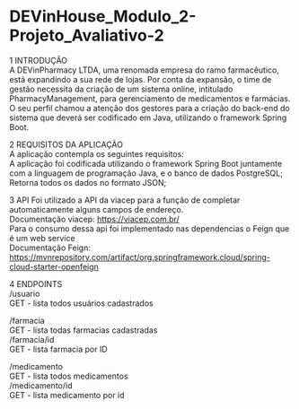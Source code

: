 # DEVinHouse_Modulo_2-Projeto_Avaliativo-2

1 INTRODUÇÃO  
A DEVinPharmacy LTDA, uma renomada empresa do ramo farmacêutico, está expandindo a sua rede de lojas. Por conta da expansão, o time de gestão necessita da criação de um sistema online, intitulado PharmacyManagement, para gerenciamento de medicamentos e farmácias. O seu perfil chamou a atenção dos gestores para a criação do back-end do sistema que deverá ser codificado em Java, utilizando o framework Spring Boot.

2 REQUISITOS DA APLICAÇÃO  
A aplicação contempla os seguintes requisitos:  
A aplicação foi codificada utilizando o framework Spring Boot juntamente com a linguagem de programação Java, e o banco de dados PostgreSQL;  
Retorna todos os dados no formato JSON;

3 API
Foi utilizado a API da viacep para a função de completar automaticamente alguns campos de endereço.  
Documentação viacep: https://viacep.com.br/  
Para o consumo dessa api foi implementado nas dependencias o Feign que é um web service  
Documentação Feign: https://mvnrepository.com/artifact/org.springframework.cloud/spring-cloud-starter-openfeign

4 ENDPOINTS  
/usuario  
GET - lista todos usuários cadastrados  

/farmacia  
GET - lista todas farmacias cadastradas  
/farmacia/id  
GET - lista farmacia por ID  

/medicamento  
GET - lista todos medicamentos  
/medicamento/id  
GET - lista medicamento por id  
